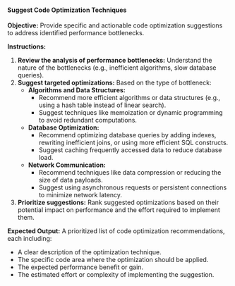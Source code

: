 #### Suggest Code Optimization Techniques

**Objective:** Provide specific and actionable code optimization suggestions to address identified performance bottlenecks. 

**Instructions:**

1. **Review the analysis of performance bottlenecks:** Understand the nature of the bottlenecks (e.g., inefficient algorithms, slow database queries).
2. **Suggest targeted optimizations:** Based on the type of bottleneck:
    - **Algorithms and Data Structures:**
        -  Recommend more efficient algorithms or data structures (e.g., using a hash table instead of linear search).
        -  Suggest techniques like memoization or dynamic programming to avoid redundant computations. 
    - **Database Optimization:**
        -  Recommend optimizing database queries by adding indexes, rewriting inefficient joins, or using more efficient SQL constructs.
        -  Suggest caching frequently accessed data to reduce database load.
    - **Network Communication:**
        -  Recommend techniques like data compression or reducing the size of data payloads. 
        -  Suggest using asynchronous requests or persistent connections to minimize network latency. 
3. **Prioritize suggestions:**  Rank suggested optimizations based on their potential impact on performance and the effort required to implement them.

**Expected Output:** A prioritized list of code optimization recommendations, each including:

-  A clear description of the optimization technique.
-  The specific code area where the optimization should be applied.
-  The expected performance benefit or gain.
- The estimated effort or complexity of implementing the suggestion.